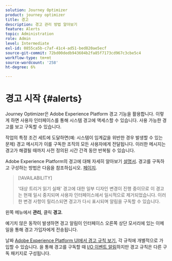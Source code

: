 ```yaml
---
solution: Journey Optimizer
product: journey optimizer
title: 경고
description: 경고 관리 방법 알아보기
feature: Alerts
topic: Administration
role: Admin
level: Intermediate
exl-id: 0855ca5b-c7af-41c4-ad51-bed820ae5ecf
source-git-commit: 72bd00dedb943604b2fa85f7173cd967c3cbe5c4
workflow-type: tm+mt
source-wordcount: '258'
ht-degree: 6%

---
```


# 경고 시작 {#alerts}

Journey Optimizer은 Adobe Experience Platform 경고 기능을 활용합니다. 이렇게 하면 사용자 인터페이스를 통해 시스템 경고에 액세스할 수 있습니다. 사용 가능한 경고를 보고 구독할 수 있습니다.

작업의 특정 조건 세트에 도달하면(예: 시스템이 임계값을 위반한 경우 발생할 수 있는 문제) 경고 메시지가 이를 구독한 조직의 모든 사용자에게 전달됩니다. 이러한 메시지는 경고가 해결될 때까지 사전 정의된 시간 간격 동안 반복될 수 있습니다.

Adobe Experience Platform의 경고에 대해 자세히 알아보기 [설명서](https://experienceleague.adobe.com/docs/experience-platform/observability/alerts/overview.html?lang=ko).
경고를 구독하고 구성하는 방법은 다음을 참조하십시오. [페이지](https://experienceleague.adobe.com/docs/experience-platform/observability/alerts/ui.html).

>[!AVAILABILITY]
>
>&#39;대상 트리거 읽기 실패&#39; 경고에 대한 일부 디자인 변경이 진행 중이므로 이 경고는 현재 일시 중지되며 사용자 인터페이스에서 일시적으로 제거되었습니다. 이러한 변경 사항이 릴리스되면 경고가 다시 표시되며 알림을 구독할 수 있습니다.
>

왼쪽 메뉴에서 **관리**, 클릭 **경고**.

<!--A pre-configured alert for Journey Optimizer is available. This alert will warn you if a read segment node has not processed any profile during the defined time frame.

![](assets/alerts1.png)-->

예기치 않은 동작이 발생하면 경고 알림이 인터페이스 오른쪽 상단 모서리에 있는 이메일을 통해 경고 가입자에게 전송됩니다.

<!--![](assets/alerts2.png)-->


날짜 [Adobe Experience Platform UI에서 경고 규칙 보기](https://experienceleague.adobe.com/docs/experience-platform/observability/alerts/ui.html), 각 규칙에 개별적으로 가입할 수 있습니다. 을 통해 경고를 구독할 때 [I/O 이벤트 알림](https://experienceleague.adobe.com/docs/experience-platform/observability/alerts/subscribe.html)하지만 경고 규칙은 다른 구독 패키지로 구성됩니다.

<!--The I/O event subscription name corresponding to the Read segment alert is: "Journey read segment Delays, Failures and Errors".

>[!WARNING]
>
>These alerts apply only to live journeys. Alerts will not be triggered for journeys in test mode.-->
